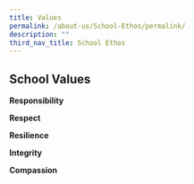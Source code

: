 ```yaml
---
title: Values
permalink: /about-us/School-Ethos/permalink/
description: ""
third_nav_title: School Ethos
---
```

## School Values

**Responsibility**

**Respect**

**Resilience**

**Integrity**

**Compassion**

